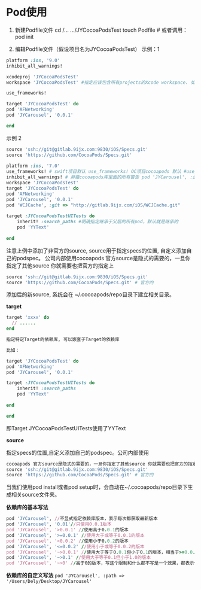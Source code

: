 # Pod使用


1. 新建Podfile文件
cd /… …/JYCocoaPodsTest
touch Podfile # 或者调用：pod init

2. 编辑Podfile文件（假设项目名为JYCocoaPodsTest）
示例：1

```Ruby
platform :ios, '9.0'
inhibit_all_warnings!

xcodeproj 'JYCocoaPodsTest'
workspace 'JYCocoaPodsTest' #指定应该包含所有projects的Xcode workspace. 如果没有显示指定workspace并且在Podfile所在目录只有一个project，那么project的名称会被用作于workspace的名称

use_frameworks!

target 'JYCocoaPodsTest' do 
pod 'AFNetworking'
pod 'JYCarousel', '0.0.1'

end
```

示例 2

```Ruby
source 'ssh://git@gitlab.9ijx.com:9830/iOS/Specs.git'
source 'https://github.com/CocoaPods/Specs.git'
 
platform :ios, '7.0'
use_frameworks! # swift项目默认 use_frameworks! OC项目cocoapods 默认 #use_frameworks!
inhibit_all_warnings! # 屏蔽cocoapods库里面的所有警告 pod 'JYCarousel', :inhibit_warnings => true
workspace 'JYCocoaPodsTest'
target 'JYCocoaPodsTest' do
pod 'AFNetworking'
pod 'JYCarousel', '0.0.1'
pod 'WCJCache', :git => "http://gitlab.9ijx.com/iOS/WCJCache.git"
 
target :JYCocoaPodsTestUITests do
    inherit! :search_paths #明确指定继承于父层的所有pod，默认就是继承的
    pod 'YYText'
 
end
```

注意上例中添加了非官方的source, source用于指定specs的位置, 自定义添加自己的podspec。
公司内部使用cocoapods 官方source是隐式的需要的，一旦你指定了其他source 你就需要也把官方的指定上
```Ruby
source 'ssh://git@gitlab.9ijx.com:9830/iOS/Specs.git'
source 'https://github.com/CocoaPods/Specs.git' # 官方的
```
添加后的新source, 系统会在 ~/.cocoapods/repo目录下建立相关目录。

**target**

```Ruby
target 'xxxx' do
  // ......
end

指定特定Target的依赖库, 可以嵌套子Target的依赖库

比如：

target 'JYCocoaPodsTest' do
pod 'AFNetworking'
pod 'JYCarousel', '0.0.1'

target :JYCocoaPodsTestUITests do
    inherit! :search_paths
    pod 'YYText'
 
end

end
```

即Target JYCocoaPodsTestUITests使用了YYText

**source**

指定specs的位置,自定义添加自己的podspec。公司内部使用

```Ruby
cocoapods 官方source是隐式的需要的，一旦你指定了其他source 你就需要也把官方的指定上
source 'ssh://git@gitlab.9ijx.com:9830/iOS/Specs.git'
source 'https://github.com/CocoaPods/Specs.git' # 官方的
```

当我们使用pod install或者pod setup时，会自动在~/.cocoapods/repo目录下生成相关source文件夹。

**依赖库的基本写法**
```Ruby
pod 'JYCarousel', //不显式指定依赖库版本，表示每次都获取最新版本
pod 'JYCarousel', '0.01'//只使用0.0.1版本
pod 'JYCarousel', '>0.0.1' //使用高于0.0.1的版本
pod 'JYCarousel', '>=0.0.1' //使用大于或等于0.0.1的版本
pod 'JYCarousel', '<0.0.2' //使用小于0.0.2的版本
pod 'JYCarousel', '<=0.0.2' //使用小于或等于0.0.2的版本
pod 'JYCarousel', '~>0.0.1' //使用大于等于0.0.1但小于0.1的版本，相当于>=0.0.1&&<0.1
pod 'JYCarousel', '~>0.1' //使用大于等于0.1但小于1.0的版本
pod 'JYCarousel', '~>0' //高于0的版本，写这个限制和什么都不写是一个效果，都表示使用最新版本
```

**依赖库的自定义写法**
`pod 'JYCarousel', :path => '/Users/Dely/Desktop/JYCarousel'`

